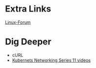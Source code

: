 # Extra Links
[Linux-Forum](https://forum.linuxfoundation.org/categories/lfs258-class-forum?_gl=1*1an2r5a*_gcl_au*MTUzMzE1OTcxNC4xNzIzNzI1Mjkz*_ga*MTE1OTQwNTQ2NC4xNzEwMTc0ODEw*_ga_VWZ4V8CGRF*MTcyNDE0NjYxOS4xNS4xLjE3MjQxNDY5NTUuMC4wLjA.)

# Dig Deeper
- cURL
- [Kubernets Networking Series 11 videos](https://www.youtube.com/playlist?list=PLSAko72nKb8QWsfPpBlsw-kOdMBD7sra-)
